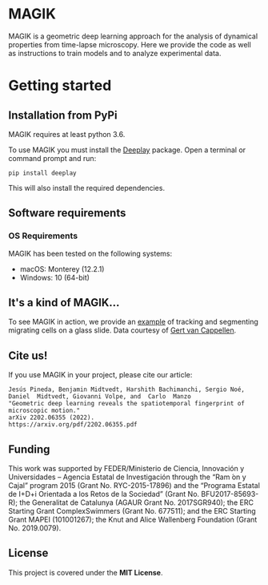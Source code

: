 # MAGIK

MAGIK is a geometric deep learning approach for the analysis of dynamical properties from time-lapse microscopy.
Here we provide the code as well as instructions to train models and to analyze experimental data.

# Getting started

## Installation from PyPi

MAGIK requires at least python 3.6.

To use MAGIK you must install the [Deeplay](https://github.com/DeepTrackAI/deeplay) package. Open a terminal or command prompt and run:

    pip install deeplay

This will also install the required dependencies.

## Software requirements

### OS Requirements

MAGIK has been tested on the following systems:

- macOS: Monterey (12.2.1)
- Windows: 10 (64-bit)

## It's a kind of MAGIK...

To see MAGIK in action, we provide an [example](//github.com/softmatterlab/DeepTrack-2.0/blob/develop/examples/MAGIK/tracking_hela_cells.ipynb) of tracking and segmenting migrating cells on a glass slide. Data courtesy of [Gert van Cappellen](https://pure.eur.nl/en/persons/gert-van-cappellen).


## Cite us!

If you use MAGIK in your project, please cite our article:

```
Jesús Pineda, Benjamin Midtvedt, Harshith Bachimanchi, Sergio Noé, Daniel  Midtvedt, Giovanni Volpe, and  Carlo  Manzo
"Geometric deep learning reveals the spatiotemporal fingerprint of microscopic motion."
arXiv 2202.06355 (2022).
https://arxiv.org/pdf/2202.06355.pdf
```

## Funding

This work was supported by FEDER/Ministerio de Ciencia, Innovación y Universidades – Agencia Estatal de Investigación
through the “Ram ́on y Cajal” program 2015 (Grant No. RYC-2015-17896) and the “Programa Estatal de I+D+i Orientada a los Retos de la Sociedad” (Grant No. BFU2017-85693-R); the Generalitat de Catalunya (AGAUR Grant No. 2017SGR940); the ERC Starting Grant ComplexSwimmers (Grant No. 677511); and the ERC Starting Grant MAPEI (101001267); the Knut and Alice Wallenberg Foundation (Grant No. 2019.0079).

## License

This project is covered under the **MIT License**.
